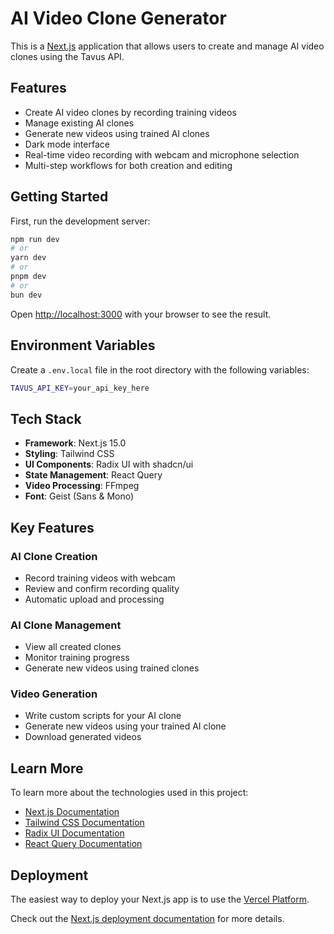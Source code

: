 # AI Video Clone Generator

This is a [Next.js](https://nextjs.org) application that allows users to create and manage AI video clones using the Tavus API.

## Features

- Create AI video clones by recording training videos
- Manage existing AI clones
- Generate new videos using trained AI clones
- Dark mode interface
- Real-time video recording with webcam and microphone selection
- Multi-step workflows for both creation and editing

## Getting Started

First, run the development server:

```bash
npm run dev
# or
yarn dev
# or
pnpm dev
# or
bun dev
```

Open [http://localhost:3000](http://localhost:3000) with your browser to see the result.

## Environment Variables

Create a `.env.local` file in the root directory with the following variables:

```bash
TAVUS_API_KEY=your_api_key_here
```

## Tech Stack

- **Framework**: Next.js 15.0
- **Styling**: Tailwind CSS
- **UI Components**: Radix UI with shadcn/ui
- **State Management**: React Query
- **Video Processing**: FFmpeg
- **Font**: Geist (Sans & Mono)

## Key Features

### AI Clone Creation

- Record training videos with webcam
- Review and confirm recording quality
- Automatic upload and processing

### AI Clone Management

- View all created clones
- Monitor training progress
- Generate new videos using trained clones

### Video Generation

- Write custom scripts for your AI clone
- Generate new videos using your trained AI clone
- Download generated videos

## Learn More

To learn more about the technologies used in this project:

- [Next.js Documentation](https://nextjs.org/docs)
- [Tailwind CSS Documentation](https://tailwindcss.com/docs)
- [Radix UI Documentation](https://www.radix-ui.com/docs)
- [React Query Documentation](https://tanstack.com/query/latest)

## Deployment

The easiest way to deploy your Next.js app is to use the [Vercel Platform](https://vercel.com/new?utm_medium=default-template&filter=next.js&utm_source=create-next-app&utm_campaign=create-next-app-readme).

Check out the [Next.js deployment documentation](https://nextjs.org/docs/app/building-your-application/deploying) for more details.
